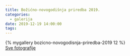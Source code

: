 ```yaml
---
title: Božićno-novogodišnja priredba 2019.
categories:
  - galerija
date: 2019-12-19 14:00:00
tags:
---
```


{% mygallery bozicno-novogodisnja-priredba-2019 12 %}
<br>
<a href="/galerija/bozicno-novogodisnja-priredba-19-12-2019">Sve fotografije</a>
